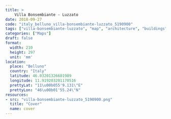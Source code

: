 ```yaml
---
title: > 
    Villa Bonsembiante - Luzzato
date: 2018-09-27
code: "italy_belluno_villa-bonsembiante-luzzato_5190900"
tags: ["villa-bonsembiante-luzzato", "map", "architecture", "buildings", "Belluno", "Italy"]
categories: ["Maps"]
draft: false
format:
  width: 210
  height: 297
  unit: 'mm'
location:
  place: "Belluno"
  country: "Italy"
  latitude: 46.03201326681989
  longitude: 11.919203201170516
  prettyLat: "11\u00b055'9.131\"E"
  prettyLon: "46\u00b01'55.24\"N"
resources:
- src: "villa-bonsembiante-luzzato_5190900.png"
  title: "Cover"
  name: cover
---
```

